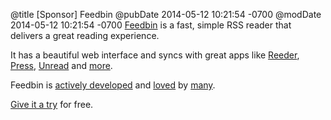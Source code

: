 @title [Sponsor] Feedbin
@pubDate 2014-05-12 10:21:54 -0700
@modDate 2014-05-12 10:21:54 -0700
[Feedbin](https://feedbin.com/) is a fast, simple RSS reader that delivers a great reading experience.

It has a beautiful web interface and syncs with great apps like [Reeder](http://reederapp.com/), [Press](http://twentyfivesquares.com/press/), [Unread](http://jaredsinclair.com/unread/) and [more](https://feedbin.com/apps).

Feedbin is [actively developed](http://blog.feedbin.com/) and [loved](https://twitter.com/nateboateng/status/464095434492084224) by [many](https://twitter.com/feedbin/favorites).

[Give it a try](https://feedbin.com/) for free.
